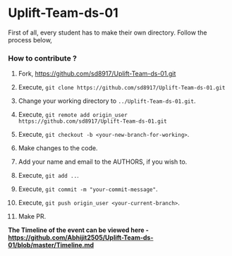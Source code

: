 # Uplift-Team-ds-01

First of all, every student has to make their own directory. Follow the process below,

### How to contribute ?

1. Fork, https://github.com/sd8917/Uplift-Team-ds-01.git

2. Execute, ``git clone https://github.com/sd8917/Uplift-Team-ds-01.git``

3. Change your working directory to ``../Uplift-Team-ds-01.git``.

4. Execute, ``git remote add origin_user https://github.com/sd8917/Uplift-Team-ds-01.git``

5. Execute, ``git checkout -b <your-new-branch-for-working>``.

6. Make changes to the code.

7. Add your name and email to the AUTHORS, if you wish to.

8. Execute, ``git add ..``.

9. Execute, ``git commit -m "your-commit-message"``.

10. Execute, ``git push origin_user <your-current-branch>``.

11. Make PR.


**The Timeline of the event can be viewed here - https://github.com/Abhijit2505/Uplift-Team-ds-01/blob/master/Timeline.md**
